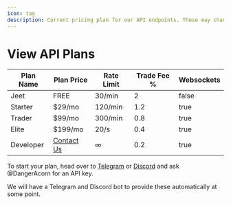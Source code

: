 ```yaml
---
icon: tag
description: Current pricing plan for our API endpoints. These may change at any time.
---
```


# View API Plans

<table><thead><tr><th>Plan Name</th><th>Plan Price</th><th>Rate Limit</th><th data-type="number">Trade Fee %</th><th data-type="checkbox">Websockets</th></tr></thead><tbody><tr><td>Jeet</td><td>FREE</td><td>30/min</td><td>2</td><td>false</td></tr><tr><td>Starter</td><td>$29/mo</td><td>120/min</td><td>1.2</td><td>true</td></tr><tr><td>Trader</td><td>$99/mo</td><td>300/min</td><td>0.8</td><td>true</td></tr><tr><td>Elite</td><td>$199/mo</td><td>20/s</td><td>0.4</td><td>true</td></tr><tr><td>Developer</td><td><a href="https://discord.gg/BRxeHgm5q7">Contact Us</a></td><td>∞</td><td>0.2</td><td>true</td></tr></tbody></table>

To start your plan, head over to [Telegram](https://t.me/+v1I68KO6fSpiZmQx) or [Discord](https://discord.gg/BRxeHgm5q7) and ask @DangerAcorn for an API key.

We will have a Telegram and Discord bot to provide these automatically at some point.
